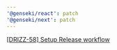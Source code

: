 ```yaml
---
'@genseki/react': patch
'@genseki/next': patch
---
```


[[DRIZZ-58] Setup Release workflow](https://app.plane.so/softnetics/browse/DRIZZ-58/)
